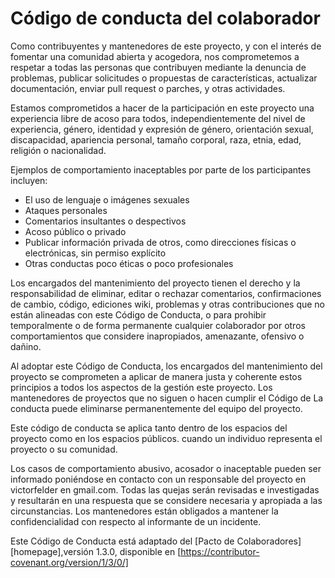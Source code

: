 # Código de conducta del colaborador

Como contribuyentes y mantenedores de este proyecto, y con el interés de fomentar una comunidad abierta y acogedora, nos comprometemos a respetar a todas las personas que contribuyen mediante la denuncia de problemas, publicar solicitudes o propuestas de características, actualizar documentación, enviar pull request o parches, y otras actividades.

Estamos comprometidos a hacer de la participación en este proyecto una experiencia libre de acoso para todos, independientemente del nivel de experiencia, género, identidad y expresión de género, orientación sexual, discapacidad, apariencia personal, tamaño corporal, raza, etnia, edad, religión o nacionalidad.

Ejemplos de comportamiento inaceptables por parte de los participantes incluyen:

* El uso de lenguaje o imágenes sexuales
* Ataques personales
* Comentarios insultantes o despectivos
* Acoso público o privado
* Publicar información privada de otros, como direcciones físicas o electrónicas, sin permiso explícito
* Otras conductas poco éticas o poco profesionales

Los encargados del mantenimiento del proyecto tienen el derecho y la responsabilidad de eliminar, editar o rechazar comentarios, confirmaciones de cambio, código, ediciones wiki, problemas y otras contribuciones que no están alineadas con este Código de Conducta, o para prohibir temporalmente o de forma permanente cualquier colaborador por otros comportamientos que considere inapropiados, amenazante, ofensivo o dañino.

Al adoptar este Código de Conducta, los encargados del mantenimiento del proyecto se comprometen a aplicar de manera justa y coherente estos principios a todos los aspectos de la gestión este proyecto. Los mantenedores de proyectos que no siguen o hacen cumplir el Código de La conducta puede eliminarse permanentemente del equipo del proyecto.

Este código de conducta se aplica tanto dentro de los espacios del proyecto como en los espacios públicos. cuando un individuo representa el proyecto o su comunidad.

Los casos de comportamiento abusivo, acosador o inaceptable pueden ser informado poniéndose en contacto con un responsable del proyecto en victorfelder en gmail.com. Todas las quejas serán revisadas e investigadas y resultarán en una respuesta que se considere necesaria y apropiada a las circunstancias. Los mantenedores están obligados a mantener la confidencialidad con respecto al informante de un incidente.

Este Código de Conducta está adaptado del [Pacto de Colaboradores][homepage],versión 1.3.0, disponible en [https://contributor-covenant.org/version/1/3/0/]

